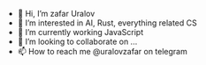 - 👋 Hi, I’m zafar Uralov
- 👀 I’m interested in AI, Rust, everything related CS
- 🌱 I’m currently working JavaScript
- 💞️ I’m looking to collaborate on ...
- 📫 How to reach me @uralovzafar on telegram

<!---
zafaruralov/zafaruralov is a ✨ special ✨ repository because its `README.md` (this file) appears on your GitHub profile.
You can click the Preview link to take a look at your changes.
--->
